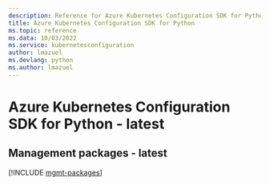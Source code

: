 ```yaml
---
description: Reference for Azure Kubernetes Configuration SDK for Python
title: Azure Kubernetes Configuration SDK for Python
ms.topic: reference
ms.data: 10/03/2022
ms.service: kubernetesconfiguration
author: lmazuel
ms.devlang: python
ms.author: lmazuel
---
```

# Azure Kubernetes Configuration SDK for Python - latest

## Management packages - latest
[!INCLUDE [mgmt-packages](kubernetes-configuration-mgmt-index.md)]